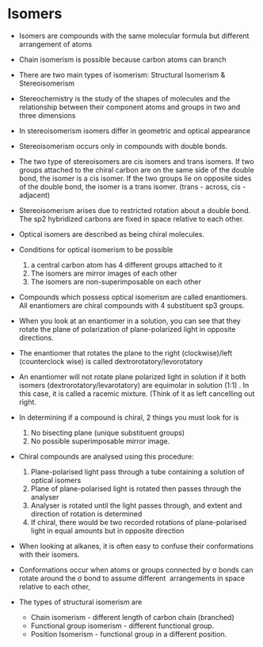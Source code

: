 # Isomers

- Isomers are compounds with the same molecular formula but different arrangement of atoms 

- Chain isomerism is possible because carbon atoms can branch 

- There are two main types of isomerism: Structural Isomerism & Stereoisomerism

- Stereochemistry is the study of the shapes of molecules and the relationship between their component atoms and groups in two and three dimensions 

- In stereoisomerism isomers differ in geometric and optical appearance 

- Stereoisomerism occurs only in compounds with double bonds. 

- The two type of stereoisomers are cis isomers and trans isomers. If two groups attached to the chiral carbon are on the same side of the double bond, the isomer is a cis isomer. If the two groups lie on opposite sides of the double bond, the isomer is a trans isomer. (trans - across, cis - adjacent)

- Stereoisomerism arises due to restricted rotation about a double bond. The sp2 hybridized carbons are fixed in space relative to each other. 

- Optical isomers are described as being chiral molecules. 

- Conditions for optical isomerism to be possible 
	1. a  central carbon atom has 4 different groups attached to it 
	2. The  isomers are mirror images of each other 
	3. The isomers are non-superimposable on each other 

- Compounds which possess optical isomerism are called enantiomers. All enantiomers are chiral compounds with 4 substituent sp3 groups. 

- When you look at an enantiomer in a solution, you can see that they rotate the plane of polarization of plane-polarized light in opposite directions. 

- The enantiomer that rotates the plane to the right (clockwise)/left (counterclock wise) is called dextrorotatory/levorotatory

- An enantiomer will not rotate plane polarized light in solution if it both isomers (dextrorotatory/levarotatory) are equimolar in solution (1:1) . In this case, it is called a racemic mixture. (Think of it as left cancelling out right.

- In determining if a compound is chiral, 2 things you must look for is 
	1. No bisecting plane (unique substituent groups) 
	2. No possible superimposable mirror image. 

- Chiral compounds are analysed using this procedure: 
	1. Plane-polarised light pass through a tube containing a solution of optical isomers
	2. Plane of plane-polarised light is rotated then passes through the analyser
	3. Analyser is rotated until the light passes through, and extent and direction of rotation is determined
	4. If chiral, there would be two recorded rotations of plane-polarised light in equal amounts but in opposite direction 


- When looking at alkanes, it is often easy to confuse their conformations with their isomers. 

- Conformations occur when atoms or groups connected by σ bonds can rotate around the σ bond to assume different  arrangements in space relative to each other,

- The types of structural isomerism are 
	- Chain isomerism - different length of carbon chain (branched)
	- Functional group isomerism - different functional group.
	- Position Isomerism - functional group in a different position. 
